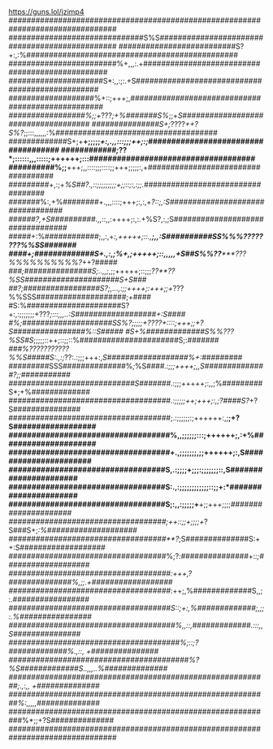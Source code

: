 https://guns.lol/jzimp4
################################################################################
##############################S%S###############################################
##########################S?+:,:%###############################################
########################%+,,,:.+################################################
#####################S*:,,:;:.+S################################################
###################%+::;+++;,*##################################################
#################%;;+*???*;+%#######S%*;;+*S####################################
###############S+;*????*++?S%?*;;:::,,,,,,:%####################################
#############S+;+**+;;;;;*+:,.,,:::;;;++;:;*####################################
############*;*??*;::::::,,,:::::;++++++;:::####################################
##########%;;**+++;,,::::;;;::::;;+++;;;;;:,+###################################
#########+,:;+*%S##?.,::;;;;;;;;;+;;::;:,:;;.*##################################
#######%:,+%########+.,,,::::;+++;:,:,+*?::;,:S#################################
######?,+S##########*.,,::,,:++++;:,:.+%S?,:,;S#################################
#####+:%############;,,:,+*:,+++++;::.,**;,,:S##########SS%%%????????%%SS#######
####+;#############S+.,:,;%+,;+++++;::,,,,,+S##S%%??*****???%%%%%%%%%%?*++?#####
###*;###############S;..,,;*,;;+++++;::;;;*??**??%SS#####################S+*S###
##?;#################S?;,...,:;;++++;:++*+;;+*???%%SSS####################;+####
#S:%#####################S?+:,:;;;;;;;+???*;:::,,,..:*S##################+:S####
#%;####################SS%?****;;;;;+????+::::;+++;;+?S################%::S#####
#S*+%#############S%%???%SS#S*;;;;;::++;::;;::%######################S;:*#######
###%***???????????%%S#####S*:.,:;*??:.:;;;+++:,*S##################%+:*#########
#########SSS##############%*;*%S####*.:;;;++++;,,*S##############?;;*###########
############################S#######*.:;;;+++++;:,,;%#########S*;+%#############
####################################*.:;;;;;++;+++;:,;?####S?*+?S###############
####################################;.:;;;;;;:;++++++:,;**;+?S##################
###################################%,,;;;;;;:::;++++++;,:+%#####################
###################################+.,;;;;;;;,;;++++++;:,S######################
##################################S,.:;;;;+;;;:;;;;;;;::,S######################
##################################S:.,:;;;;;;;;;;;;::;;+:*######################
##################################S;:,,:;;;;;+**+;;+++;;;;*#####################
###################################;++::;;+;;;;+*?S###S+;*:%####################
###################################**?*;S##############S:++:S###################
###################################%;?*:*###############+:*:;###################
####################################:+++,?##############%,;;.+##################
####################################*:++;,%#############S,,;:.*#################
####################################S::;+:,%#############;,;;:.%################
#####################################%,,::,*#############*.:::,,S###############
######################################%;::;?#############%.,::, +###############
########################################%?%S#############S..,,,..%##############
##########################################################;.,:,, +##############
##########################################################%:,,,,,*##############
###########################################################%*;;+?S##############
################################################################################
